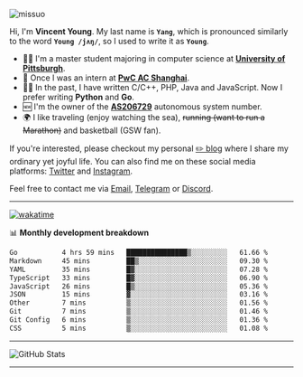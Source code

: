 <p align="left"> <img src="https://komarev.com/ghpvc/?username=missuo&label=Profile%20views&color=0e75b6&style=flat" alt="missuo" /> </p>


Hi, I'm **Vincent Young**. My last name is **`Yang`**, which is pronounced similarly to the word **`Young /jʌŋ/`**, so I used to write it as **`Young`**. 

-  👨‍🎓 I'm a master student majoring in computer science at [**University of Pittsburgh**](https://www.pitt.edu).
-  💼 Once I was an intern at **[PwC AC Shanghai](https://www.linkedin.com/company/pwc-ac-shanghai/)**.
-  👨‍💻 In the past, I have written C/C++, PHP, Java and JavaScript. Now I prefer writing **Python** and **Go**.
-  🆕 I'm the owner of the **[AS206729](https://bgp.tools/AS206729)** autonomous system number.
-  🌍 I like traveling (enjoy watching the sea), ~~running (want to run a Marathon)~~ and basketball (GSW fan).

If you're interested, please checkout my personal [✏️ blog](https://missuo.me/) where I share my ordinary yet joyful life. You can also find me on these social media platforms: [Twitter](https://twitter.com/m1ssuo) and [Instagram](https://www.instagram.com/missuo.me).

Feel free to contact me via <a href="mailto:i@yyt.moe">Email</a>, [Telegram](https://t.me/missuo) or [Discord](https://discordapp.com/users/missuo#7448).

-------

[![wakatime](https://wakatime.com/badge/user/c13cd961-40ca-417a-afb6-1f9ea8ac295c.svg)](https://wakatime.com/@missuo)

📊 **Monthly development breakdown**
<!--START_SECTION:waka-->

```txt
Go           4 hrs 59 mins   ███████████████▒░░░░░░░░░   61.66 %
Markdown     45 mins         ██▒░░░░░░░░░░░░░░░░░░░░░░   09.30 %
YAML         35 mins         █▓░░░░░░░░░░░░░░░░░░░░░░░   07.28 %
TypeScript   33 mins         █▓░░░░░░░░░░░░░░░░░░░░░░░   06.90 %
JavaScript   26 mins         █▒░░░░░░░░░░░░░░░░░░░░░░░   05.36 %
JSON         15 mins         ▓░░░░░░░░░░░░░░░░░░░░░░░░   03.16 %
Other        7 mins          ▒░░░░░░░░░░░░░░░░░░░░░░░░   01.56 %
Git          7 mins          ▒░░░░░░░░░░░░░░░░░░░░░░░░   01.46 %
Git Config   6 mins          ▒░░░░░░░░░░░░░░░░░░░░░░░░   01.36 %
CSS          5 mins          ▒░░░░░░░░░░░░░░░░░░░░░░░░   01.08 %
```

<!--END_SECTION:waka-->

-------

![GitHub Stats](https://github-readme-stats-opal-alpha-76.vercel.app/api?username=missuo&show_icons=true&theme=transparent)

-------

